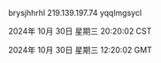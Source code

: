 brysjhhrhl 219.139.197.74 yqqlmgsycl

2024年 10月 30日 星期三 20:20:02 CST

2024年 10月 30日 星期三 12:20:02 GMT
